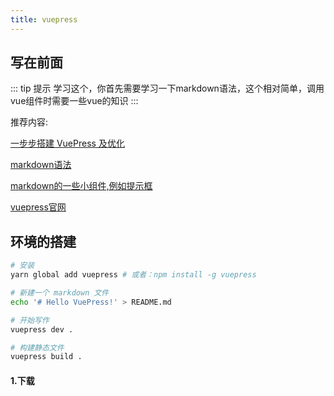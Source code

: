 ```yaml
---
title: vuepress
---
```

## 写在前面

::: tip 提示
学习这个，你首先需要学习一下markdown语法，这个相对简单，调用vue组件时需要一些vue的知识
:::

推荐内容:

[一步步搭建 VuePress 及优化](https://www.bilibili.com/video/BV1vb411m7NY/?share_source=copy_web&vd_source=d333d9f76dc7f7c4895d5e00dc50ba8a)

[markdown语法](https://markdown.com.cn/intro.html)

[markdown的一些小组件,例如提示框](https://vuepress.yiov.top/guide/markdown.html#%E5%AE%B9%E5%99%A8)

[vuepress官网](https://vuepress.vuejs.org/zh/)

## 环境的搭建
```sh
# 安装
yarn global add vuepress # 或者：npm install -g vuepress

# 新建一个 markdown 文件
echo '# Hello VuePress!' > README.md

# 开始写作
vuepress dev .

# 构建静态文件
vuepress build .
```

#### 1.下载